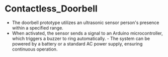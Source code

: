 # Contactless_Doorbell
- The doorbell prototype utilizes an ultrasonic sensor person's presence within a specified range.
-  When activated, the sensor sends a signal to an Arduino microcontroller, which triggers a buzzer to ring automatically.  - The system can be powered by a battery or a standard AC power supply, ensuring continuous operation. 
